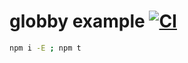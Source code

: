 # globby example [![CI](https://github.com/daggerok/globby-example/actions/workflows/ci.yaml/badge.svg)](https://github.com/daggerok/globby-example/actions/workflows/ci.yaml)

```bash
npm i -E ; npm t
```
